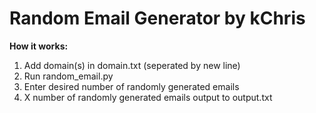 # Random Email Generator by kChris

**How it works:**
1. Add domain(s) in domain.txt (seperated by new line)
2. Run random_email.py
3. Enter desired number of randomly generated emails
4. X number of randomly generated emails output to output.txt
